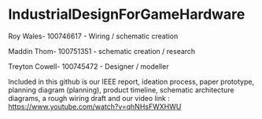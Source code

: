 # IndustrialDesignForGameHardware

Roy Wales- 100746617 - Wiring / schematic creation

Maddin Thom- 100751351 - schematic creation / research

Treyton Cowell- 100745472 - Designer / modeller


  Included in this github is our IEEE report, ideation process, paper prototype, planning diagram (planning), product timeline, schematic architecture diagrams, a rough wiring draft and our video link : https://www.youtube.com/watch?v=qhNHsFWXHWU 



